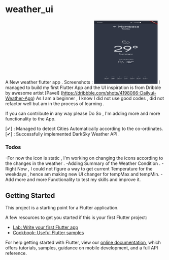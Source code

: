# weather_ui

A New weather flutter app .
Screenshots :
<img src="screenshot1.jpg" width="200" height="200" />
I managed to build my first Flutter App and the UI inspiration is from Dribble by awesome artist [Pavel] (https://dribbble.com/shots/4198066-Dailyui-Weather-App)
As I am a beginner , I know I did not use good codes , did not refactor well but am in the process of learning .

If you can contribute in any way please Do So , I'm adding more and more functionality to the App.

[✔] : Managed to detect Cities Automatically according to the co-ordinates.
[✔] : Successfully implemented DarkSky Weather API.


### Todos

   -For now the icon is static , I'm working on changing the icons according to the changes in the weather .
    -Adding Summary of the Weather Condition .
    -Right Now , I could not figure a way to get current Temperature for the weekdays , hence am making new UI changer for tempMax and tempMin.
    -Add more and more Functionality to test my skills and improve it.

## Getting Started

This project is a starting point for a Flutter application.

A few resources to get you started if this is your first Flutter project:

- [Lab: Write your first Flutter app](https://flutter.dev/docs/get-started/codelab)
- [Cookbook: Useful Flutter samples](https://flutter.dev/docs/cookbook)

For help getting started with Flutter, view our
[online documentation](https://flutter.dev/docs), which offers tutorials,
samples, guidance on mobile development, and a full API reference.
